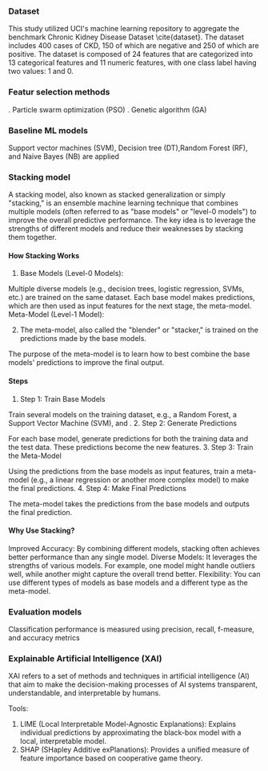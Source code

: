 
### Dataset
 This study utilized UCI's machine learning repository to aggregate the benchmark Chronic Kidney Disease Dataset \cite{dataset}. The dataset includes 400 cases of CKD, 150 of which are negative and 250 of which are positive. The dataset is composed of 24 features that are categorized into 13 categorical features and 11 numeric features, with one class label having two values: 1 and 0. 

 ### Featur selection methods
 .  Particle swarm optimization (PSO) 
 .  Genetic algorithm (GA) 

 ### Baseline ML models
Support vector machines (SVM), Decision tree (DT),Random Forest (RF), and Naive Bayes (NB) are applied
 ### Stacking model

A stacking model, also known as stacked generalization or simply "stacking," is an ensemble machine learning technique that combines multiple models (often referred to as "base models" or "level-0 models") to improve the overall predictive performance. The key idea is to leverage the strengths of different models and reduce their weaknesses by stacking them together.

#### How Stacking Works
1. Base Models (Level-0 Models):

Multiple diverse models (e.g., decision trees, logistic regression, SVMs, etc.) are trained on the same dataset.
Each base model makes predictions, which are then used as input features for the next stage, the meta-model.
Meta-Model (Level-1 Model):

2. The meta-model, also called the "blender" or "stacker," is trained on the predictions made by the base models.

The purpose of the meta-model is to learn how to best combine the base models' predictions to improve the final output.
#### Steps

1. Step 1: Train Base Models

Train several models on the training dataset, e.g., a Random Forest, a Support Vector Machine (SVM), and .
2. Step 2: Generate Predictions

For each base model, generate predictions for both the training data and the test data. These predictions become the new features.
3. Step 3: Train the Meta-Model

Using the predictions from the base models as input features, train a meta-model (e.g., a linear regression or another more complex model) to make the final predictions.
4. Step 4: Make Final Predictions

The meta-model takes the predictions from the base models and outputs the final prediction.
#### Why Use Stacking?
Improved Accuracy: By combining different models, stacking often achieves better performance than any single model.
Diverse Models: It leverages the strengths of various models. For example, one model might handle outliers well, while another might capture the overall trend better.
Flexibility: You can use different types of models as base models and a different type as the meta-model.

 ### Evaluation models
 Classification performance is  measured using precision, recall, f-measure, and accuracy metrics

 ### Explainable Artificial Intelligence  (XAI)
XAI refers to a set of methods and techniques in artificial intelligence (AI) that aim to make the decision-making processes of AI systems transparent, understandable, and interpretable by humans.

Tools:
1. LIME (Local Interpretable Model-Agnostic Explanations): Explains individual predictions by approximating the black-box model with a local, interpretable model.
2. SHAP (SHapley Additive exPlanations): Provides a unified measure of feature importance based on cooperative game theory.
